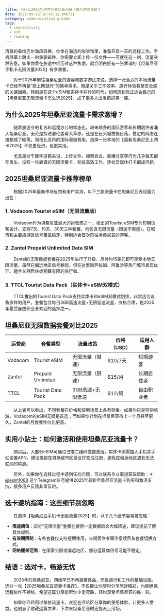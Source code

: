 ```yaml
---
title: 为什么2025年这些坦桑尼亚流量卡成为游客首选？
date: 2025-09-12T18:43:12.846731
category: communication-guides
tags:
  - connectivity
  - sim
  - roaming
---
```


清晨的桑给巴尔海风轻拂，你坐在海边的咖啡馆里，准备开启一天的远程工作。手机屏幕上跳出一封重要邮件，你需要立即上传一份文件——可就在这一刻，流量突然告急。如果你曾在旅途中经历过这种焦虑，就会明白拥有一张靠谱的【坦桑尼亚手机卡无限流量2025】有多重要。

　　对于2025年前往坦桑尼亚的游客和数字游民来说，选择一张合适的本地流量卡已经不再是“能上网就行”的简单需求，而是关乎工作效率、旅行体验甚至安全感的关键因素。特别是在这个eSIM和实体卡并行的时代，如何选到真正适合自己的【坦桑尼亚无限流量卡怎么选2025】，成了很多人出发前的第一课。

## 为什么2025年坦桑尼亚流量卡需求激增？

　　随着旅游业的复苏和远程办公的常态化，越来越多的国际游客和长期居住者涌入坦桑尼亚。无论是探访塞伦盖蒂大草原，还是在石头城拍摄日落，稳定的网络连接都成了刚需。而相比高昂的国际漫游费用，选择一张本地的【最新坦桑尼亚上网卡2025】不仅更经济，也更实用。

　　尤其是对于数字游民来说，上传文件、视频会议、直播分享等行为几乎每天都在发生。没有一张靠谱的无限流量卡，别说高效工作，连社交媒体打卡都成问题。

## 2025坦桑尼亚流量卡推荐榜单

　　根据2025年最新市场反馈和用户实测，以下三款流量卡在坦桑尼亚表现最为出色：

### 1. Vodacom Tourist eSIM（无限流量版）
　　Vodacom作为坦桑尼亚最大的运营商之一，推出的Tourist eSIM专为短期访客设计。支持7天、15天、30天三种套餐，均包含无限流量（限速不限量）。在城市和主要旅游区信号覆盖稳定，特别适合首次前往坦桑尼亚的游客。

### 2. Zantel Prepaid Unlimited Data SIM
　　Zantel的无限数据套餐在2025年进行了升级，月付约15美元即可享受本地无限流量。虽然在偏远地区信号稍弱，但在达累斯萨拉姆、阿鲁沙等热门城市表现优异。适合长期居住或预算有限的旅行者。

### 3. TTCL Tourist Data Pack（实体卡+eSIM双模式）
　　TTCL推出的Tourist Data Pack支持实体卡和eSIM双模式切换，非常适合设备多样的用户。套餐包含每日3GB高速流量+无限低速流量，价格合理，是2025年最受自由职业者欢迎的选择之一。

## 坦桑尼亚无限数据套餐对比2025

| 运营商 | 套餐类型 | 流量政策 | 价格（USD） | 适用人群 |
|--------|-----------|------------|--------------|------------|
| Vodacom | Tourist eSIM | 无限流量（限速） | $10/7天 | 短期游客 |
| Zantel | Prepaid Unlimited | 无限流量（限速） | $15/月 | 长期居住者 |
| TTCL | Tourist Data Pack | 3GB高速+无限低速 | $12/周 | 自由职业者 |

　　从上表可以看出，不同套餐在价格和使用场景上各有侧重。如果你只是短期旅游，Vodacom的eSIM无疑是首选；而如果你计划在坦桑尼亚待上一个月甚至更久，Zantel的月套餐性价比更高。

## 实用小贴士：如何激活和使用坦桑尼亚流量卡？

　　购买后，大部分eSIM可通过扫描二维码直接激活，实体卡则需插入手机并手动设置APN。建议提前在机场或市区营业厅完成注册，避免在偏远地区遇到无法联网的尴尬。

　　另外，如果你在选择过程中遇到任何问题，可以联系专业渠道获取帮助：✈[@esim1088](https://t.me/s/esim1088) 这个Telegram账号提供2025年最新坦桑尼亚流量卡购买和激活支持，很多用户反馈非常及时。

## 选卡避坑指南：这些细节别忽略

　　在选择【坦桑尼亚手机卡无限流量2025】时，以下几个细节容易被忽略：

- **限速阈值**：部分“无限流量”套餐在使用一定数据后会大幅降速，建议提前了解具体规则。
- **有效期限制**：有些套餐仅支持短期使用，长期居住者需注意续费和套餐切换方式。
- **网络覆盖范围**：在国家公园或偏远地区，部分运营商信号可能不稳定。

## 结语：选对卡，畅游无忧

　　2025年的坦桑尼亚，网络早已不再是奢侈品，而是旅行和工作的基础设施。选对一张【2025坦桑尼亚流量卡推荐】，不仅能让你随时分享旅途精彩，也能确保远程协作不掉线。希望这篇分享能帮你少走弯路，轻松享受坦桑尼亚的每一刻。

　　如果你已经用过某款流量卡，欢迎在评论区分享你的使用体验，让更多人受益。也别忘了收藏这篇文章，下次来坦桑尼亚时还能派上用场。